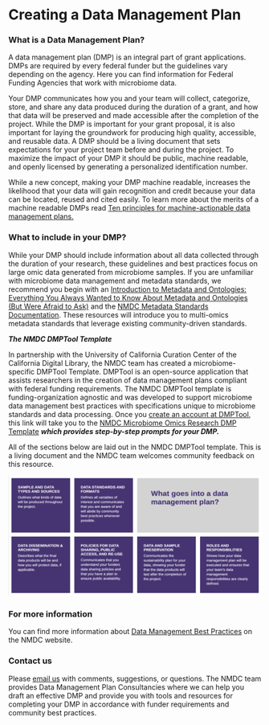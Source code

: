 # Creating a Data Management Plan

### What is a Data Management Plan? 

A data management plan (DMP) is an integral part of grant applications. DMPs are required by every federal funder but the guidelines vary depending on the agency. Here you can find information for Federal Funding Agencies that work with microbiome data.  

Your DMP communicates how you and your team will collect, categorize, store, and share any data produced during the duration of a grant, and how that data will be preserved and made accessible after the completion of the project. While the DMP is important for your grant proposal, it is also important for laying the groundwork for producing high quality, accessible, and reusable data. A DMP should be a living document that sets expectations for your project team before and during the project. To maximize the impact of your DMP it should be public, machine readable, and openly licensed by generating a personalized identification number. 

While a new concept, making your DMP machine readable, increases the likelihood that your data will gain recognition and credit because your data can be located, reused and cited easily. To learn more about the merits of a machine readable DMPs read [Ten principles for machine-actionable data management plans.](https://journals.plos.org/ploscompbiol/article?id=10.1371/journal.pcbi.1006750) 

### What to include in your DMP? 

While your DMP should include information about all data collected through the duration of your research, these guidelines and best practices focus on large omic data generated from microbiome samples. If you are unfamiliar with microbiome data management and metadata standards, we recommend you begin with an [Introduction to Metadata and Ontologies: Everything You Always Wanted to Know About Metadata and Ontologies (But Were Afraid to Ask)](https://microbiomedata.org/introduction-to-metadata-and-ontologies/) and the [NMDC Metadata Standards Documentation](https://nmdc-documentation.readthedocs.io/en/latest/reference/metadata/combined_schema_docs.html). These resources will introduce you to multi-omics metadata standards that leverage existing community-driven standards. 

***The NMDC DMPTool Template***

In partnership with the University of California Curation Center of the California Digital Library, the NMDC team has created a microbiome-specific DMPTool Template. DMPTool is an open-source application that assists researchers in the creation of data management plans compliant with federal funding requirements. The NMDC DMPTool template is funding-organization agnostic and was developed to support microbiome data management best practices with specifications unique to microbiome standards and data processing. Once you [create an account at DMPTool](https://dmptool.org/), this link will take you to the [NMDC Microbiome Omics Research DMP Template](https://dmptool.org/plans?plan%5Bfunder%5D%5Bid%5D=%7B+%22id%22%3A+4265%2C+%22name[…]Microbiome+Data+Collaborative%22+%7D&plan%5Btemplate_id%5D=1321) ***which provides step-by-step prompts for your DMP.***

All of the sections below are laid out in the NMDC DMPTool template. This is a living document and the NMDC team welcomes community feedback on this resource. 

![](../_static/images/howto_guides/data_mgt/data_mgt_list.png)

### For more information 
You can find more information about [Data Management Best Practices](https://microbiomedata.org/data-management/) on the NMDC website.

### Contact us

Please [email us](https://microbiomedata.org/contact/) with comments, suggestions, or questions. The NMDC team provides Data Management Plan Consultancies where we can help you draft an effective DMP and provide you with tools and resources for completing your DMP in accordance with funder requirements and community best practices. 
 
